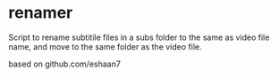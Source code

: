 # renamer

Script to rename subtitile files in a subs folder to the same as video file name, and move to the same folder as the video file.

based on github.com/eshaan7
